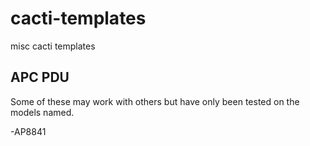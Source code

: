 cacti-templates
===============

misc cacti templates


APC PDU
-------
Some of these may work with others but have only been tested on the models named.

-AP8841
